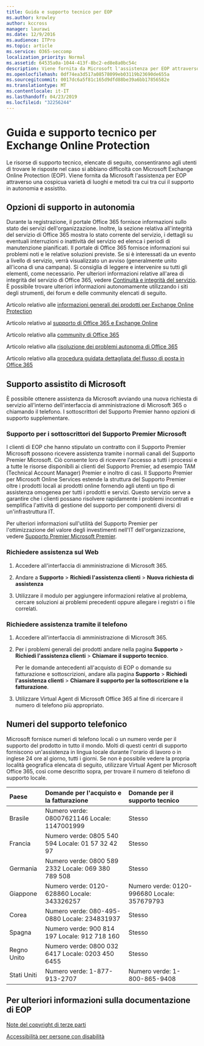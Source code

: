 ```yaml
---
title: Guida e supporto tecnico per EOP
ms.author: krowley
author: kccross
manager: laurawi
ms.date: 12/9/2016
ms.audience: ITPro
ms.topic: article
ms.service: O365-seccomp
localization_priority: Normal
ms.assetid: 64535a0a-1044-413f-8bc2-ed8e8a0bc54c
description: Viene fornita da Microsoft l'assistenza per EOP attraverso una cospicua varietà di luoghi e metodi tra cui tra cui il supporto in autonomia e assistito.
ms.openlocfilehash: 0df74ea3d517a08578099eb03119b23690de655a
ms.sourcegitcommit: 0017dc6a5f81c165d9dfd88be39a6bb17856582e
ms.translationtype: MT
ms.contentlocale: it-IT
ms.lasthandoff: 04/23/2019
ms.locfileid: "32256244"
---
```

# <a name="help-and-support-for-eop"></a>Guida e supporto tecnico per Exchange Online Protection

Le risorse di supporto tecnico, elencate di seguito, consentiranno agli utenti di trovare le risposte nel caso si abbiano difficoltà con Microsoft Exchange Online Protection (EOP). Viene fornita da Microsoft l'assistenza per EOP attraverso una cospicua varietà di luoghi e metodi tra cui tra cui il supporto in autonomia e assistito. 
  
## <a name="self-support-options"></a>Opzioni di supporto in autonomia

Durante la registrazione, il portale Office 365 fornisce informazioni sullo stato dei servizi dell'organizzazione. Inoltre, la sezione relativa all'integrità del servizio di Office 365 mostra lo stato corrente del servizio, i dettagli su eventuali interruzioni o inattività del servizio ed elenca i periodi di manutenzione pianificati. Il portale di Office 365 fornisce informazioni sui problemi noti e le relative soluzioni previste. Se si è interessati da un evento a livello di servizio, verrà visualizzato un avviso (generalmente unito all'icona di una campana). Si consiglia di leggere e intervenire su tutti gli elementi, come necessario. Per ulteriori informazioni relative all'area di integrità del servizio di Office 365, vedere [Continuità e integrità del servizio](https://go.microsoft.com/fwlink/?LinkId=394289). È possibile trovare ulteriori informazioni autonomamente utilizzando i siti degli strumenti, dei forum e delle community elencati di seguito.
  
Articolo relativo alle [informazioni generali dei prodotti per Exchange Online Protection](https://go.microsoft.com/fwlink/p/?LinkId=279912)
  
Articolo relativo al [supporto di Office 365 e Exchange Online](https://go.microsoft.com/fwlink/?LinkId=299655)
  
Articolo relativo alla [community di Office 365](https://go.microsoft.com/fwlink/?LinkId=299656)
  
Articolo relativo alla [risoluzione dei problemi autonoma di Office 365](https://go.microsoft.com/fwlink/?LinkId=299657)
  
Articolo relativo alla [procedura guidata dettagliata del flusso di posta in Office 365](https://go.microsoft.com/fwlink/?LinkId=323470)
  
## <a name="assisted-support-from-microsoft"></a>Supporto assistito di Microsoft

È possibile ottenere assistenza da Microsoft avviando una nuova richiesta di servizio all'interno dell'interfaccia di amministrazione di Microsoft 365 o chiamando il telefono. I sottoscrittori del Supporto Premier hanno opzioni di supporto supplementare.
  
### <a name="support-for-microsoft-premier-support-subscribers"></a>Supporto per i sottoscrittori del Supporto Premier Microsoft

I clienti di EOP che hanno stipulato un contratto con il Supporto Premier Microsoft possono ricevere assistenza tramite i normali canali del Supporto Premier Microsoft. Ciò consente loro di ricevere l'accesso a tutti i processi e a tutte le risorse disponibili ai clienti del Supporto Premier, ad esempio TAM (Technical Account Manager) Premier e inoltro di casi. Il Supporto Premier per Microsoft Online Services estende la struttura del Supporto Premier oltre i prodotti locali ai prodotti online fornendo agli utenti un tipo di assistenza omogenea per tutti i prodotti e servizi. Questo servizio serve a garantire che i clienti possano risolvere rapidamente i problemi incontrati e semplifica l'attività di gestione del supporto per componenti diversi di un'infrastruttura IT.
  
Per ulteriori informazioni sull'utilità del Supporto Premier per l'ottimizzazione del valore degli investimenti nell'IT dell'organizzazione, vedere [Supporto Premier Microsoft Premier](https://go.microsoft.com/fwlink/?LinkId=317437).
  
### <a name="ask-for-help-on-the-web"></a>Richiedere assistenza sul Web

1. Accedere all'interfaccia di amministrazione di Microsoft 365.
    
2. Andare a **Supporto** \> **Richiedi l'assistenza clienti** \> **Nuova richiesta di assistenza**
    
3. Utilizzare il modulo per aggiungere informazioni relative al problema, cercare soluzioni ai problemi precedenti oppure allegare i registri o i file correlati.
    
### <a name="ask-for-help-on-the-telephone"></a>Richiedere assistenza tramite il telefono

1. Accedere all'interfaccia di amministrazione di Microsoft 365.
    
2. Per i problemi generali dei prodotti andare nella pagina **Supporto** \> **Richiedi l'assistenza clienti** \> **Chiamare il supporto tecnico**.
    
    Per le domande antecedenti all'acquisto di EOP o domande su fatturazione e sottoscrizioni, andare alla pagina **Supporto** \> **Richiedi l'assistenza clienti** \> **Chiamare il supporto per la sottoscrizione e la fatturazione**.
    
3. Utilizzare Virtual Agent di Microsoft Office 365 al fine di ricercare il numero di telefono più appropriato.
    
## <a name="support-telephone-numbers"></a>Numeri del supporto telefonico

Microsoft fornisce numeri di telefono locali o un numero verde per il supporto del prodotto in tutto il mondo. Molti di questi centri di supporto forniscono un'assistenza in lingua locale durante l'orario di lavoro o in inglese 24 ore al giorno, tutti i giorni. Se non è possibile vedere la propria località geografica elencata di seguito, utilizzare Virtual Agent per Microsoft Office 365, così come descritto sopra, per trovare il numero di telefono di supporto locale.
  
|**Paese**|**Domande per l'acquisto e la fatturazione**|**Domande per il supporto tecnico**|
|:-----|:-----|:-----|
|Brasile  <br/> |Numero verde: 08007621146          Locale: 1147001999  <br/> |Stesso  <br/> |
|Francia  <br/> |Numero verde: 0805 540 594           Locale: 01 57 32 42 97  <br/> |Stesso  <br/> |
|Germania  <br/> |Numero verde: 0800 589 2332           Locale: 069 380 789 508  <br/> |Stesso  <br/> |
|Giappone  <br/> |Numero verde: 0120-628860          Locale: 343326257  <br/> |Numero verde: 0120-996680          Locale: 357679793  <br/> |
|Corea  <br/> |Numero verde: 080-495-0880          Locale: 234831937  <br/> |Stesso  <br/> |
|Spagna  <br/> |Numero verde: 900 814 197          Locale: 912 718 160  <br/> |Stesso  <br/> |
|Regno Unito  <br/> |Numero verde: 0800 032 6417          Locale: 0203 450 6455  <br/> |Stesso  <br/> |
|Stati Uniti  <br/> |Numero verde: 1-877-913-2707  <br/> |Numero verde: 1-800-865-9408  <br/> |
   
## <a name="for-more-information-about-eop-documentation"></a>Per ulteriori informazioni sulla documentazione di EOP

[Note del copyright di terze parti](third-party-copyright-notices.md)
  
[Accessibilità per persone con disabilità](accessibility-for-people-with-disabilities.md)
  

